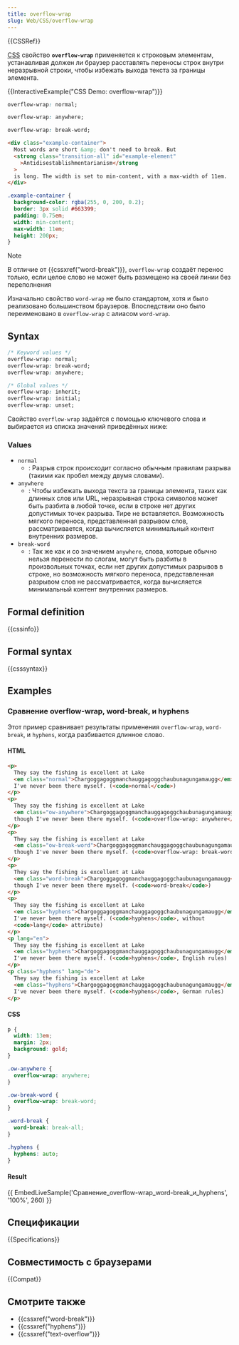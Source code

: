 ```yaml
---
title: overflow-wrap
slug: Web/CSS/overflow-wrap
---
```


{{CSSRef}}

[CSS](/ru/docs/Web/CSS) свойство **`overflow-wrap`** применяется к строковым элементам, устанавливая должен ли браузер расставлять переносы строк внутри неразрывной строки, чтобы избежать выхода текста за границы элемента.

{{InteractiveExample("CSS Demo: overflow-wrap")}}

```css interactive-example-choice
overflow-wrap: normal;
```

```css interactive-example-choice
overflow-wrap: anywhere;
```

```css interactive-example-choice
overflow-wrap: break-word;
```

```html interactive-example
<div class="example-container">
  Most words are short &amp; don't need to break. But
  <strong class="transition-all" id="example-element"
    >Antidisestablishmentarianism</strong
  >
  is long. The width is set to min-content, with a max-width of 11em.
</div>
```

```css interactive-example
.example-container {
  background-color: rgba(255, 0, 200, 0.2);
  border: 3px solid #663399;
  padding: 0.75em;
  width: min-content;
  max-width: 11em;
  height: 200px;
}
```

> [!NOTE]
> В отличие от {{cssxref("word-break")}}, `overflow-wrap` создаёт перенос только, если целое слово не может быть размещено на своей линии без переполнения

Изначально свойство `word-wrap` не было стандартом, хотя и было реализовано большинством браузеров. Впоследствии оно было переименовано в `overflow-wrap` c алиасом `word-wrap`.

## Syntax

```css
/* Keyword values */
overflow-wrap: normal;
overflow-wrap: break-word;
overflow-wrap: anywhere;

/* Global values */
overflow-wrap: inherit;
overflow-wrap: initial;
overflow-wrap: unset;
```

Свойство `overflow-wrap` задаётся с помощью ключевого слова и выбирается из списка значений приведённых ниже:

### Values

- `normal`
  - : Разрыв строк происходит согласно обычным правилам разрыва (такими как пробел между двумя словами).
- `anywhere`
  - : Чтобы избежать выхода текста за границы элемента, таких как длинных слов или URL, неразрывная строка символов может быть разбита в любой точке, если в строке нет других допустимых точек разрыва. Тире не вставляется. Возможность мягкого переноса, представленная разрывом слов, рассматривается, когда вычисляется минимальный контент внутренних размеров.
- `break-word`
  - : Так же как и со значением `anywhere`, слова, которые обычно нельзя перенести по слогам, могут быть разбиты в произвольных точках, если нет других допустимых разрывов в строке, но возможность мягкого переноса, представленная разрывом слов не рассматривается, когда вычисляется минимальный контент внутренних размеров.

## Formal definition

{{cssinfo}}

## Formal syntax

{{csssyntax}}

## Examples

### Сравнение overflow-wrap, word-break, и hyphens

Этот пример сравнивает результаты применения `overflow-wrap`, `word-break`, и `hyphens`, когда разбивается длинное слово.

#### HTML

```html
<p>
  They say the fishing is excellent at Lake
  <em class="normal">Chargoggagoggmanchauggagoggchaubunagungamaugg</em>, though
  I've never been there myself. (<code>normal</code>)
</p>
<p>
  They say the fishing is excellent at Lake
  <em class="ow-anywhere">Chargoggagoggmanchauggagoggchaubunagungamaugg</em>,
  though I've never been there myself. (<code>overflow-wrap: anywhere</code>)
</p>
<p>
  They say the fishing is excellent at Lake
  <em class="ow-break-word">Chargoggagoggmanchauggagoggchaubunagungamaugg</em>,
  though I've never been there myself. (<code>overflow-wrap: break-word</code>)
</p>
<p>
  They say the fishing is excellent at Lake
  <em class="word-break">Chargoggagoggmanchauggagoggchaubunagungamaugg</em>,
  though I've never been there myself. (<code>word-break</code>)
</p>
<p>
  They say the fishing is excellent at Lake
  <em class="hyphens">Chargoggagoggmanchauggagoggchaubunagungamaugg</em>, though
  I've never been there myself. (<code>hyphens</code>, without
  <code>lang</code> attribute)
</p>
<p lang="en">
  They say the fishing is excellent at Lake
  <em class="hyphens">Chargoggagoggmanchauggagoggchaubunagungamaugg</em>, though
  I've never been there myself. (<code>hyphens</code>, English rules)
</p>
<p class="hyphens" lang="de">
  They say the fishing is excellent at Lake
  <em class="hyphens">Chargoggagoggmanchauggagoggchaubunagungamaugg</em>, though
  I've never been there myself. (<code>hyphens</code>, German rules)
</p>
```

#### CSS

```css
p {
  width: 13em;
  margin: 2px;
  background: gold;
}

.ow-anywhere {
  overflow-wrap: anywhere;
}

.ow-break-word {
  overflow-wrap: break-word;
}

.word-break {
  word-break: break-all;
}

.hyphens {
  hyphens: auto;
}
```

#### Result

{{ EmbedLiveSample('Сравнение_overflow-wrap_word-break_и_hyphens', '100%', 260) }}

## Спецификации

{{Specifications}}

## Совместимость с браузерами

{{Compat}}

## Смотрите также

- {{cssxref("word-break")}}
- {{cssxref("hyphens")}}
- {{cssxref("text-overflow")}}

